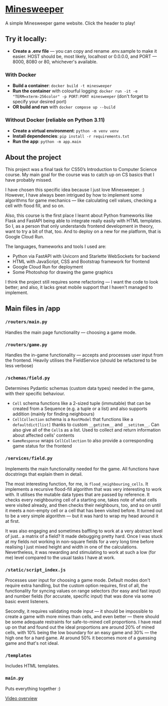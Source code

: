 # [Minesweeper](https://minesweeper-273296218879.europe-central2.run.app/)
A simple Minesweeper game website. Click the header to play!


## Try it locally:
- **Create a .env file** — you can copy and rename .env.sample to make it easier. HOST should be, most likely, localhost or 0.0.0.0, and PORT — 8000, 8080 or 80, whichever's available.

### With Docker
- **Build a container**: `docker build -t minesweeper`
- **Run the container** with colourful logging: `docker run -it -e "TERM=xterm-256color" -p PORT:PORT minesweeper` (don't forget to specify your desired port)
- **OR build and run** with `docker compose up --build`

### Without Docker (reliable on Python 3.11)
- **Create a virtual environment**: `python -m venv venv`
- **Install dependencies**: `pip install -r requirements.txt`
- **Run the app**: `python -m app.main`


## About the project
This project was a final task for CS50’s Introduction to Computer Science course. My main goal for the course was to catch up on CS basics that I have probably missed.

I have chosen this specific idea because I just love Minesweeper. :) However, I have always been intrigued by how to implement some algorithms for game mechanics — like calculating cell values, checking a cell with flood fill, and so on.

Also, this course is the first place I learnt about Python frameworks like Flask and FastAPI being able to integrate really easily with HTML templates. So I, as a person that only understands frontend development in theory, want to try a bit of that, too. And to deploy on a new for me platform, that is Google Cloud Run.

The languages, frameworks and tools I used are:
- Python via FastAPI with Uvicorn and Starlette WebSockets for backend
- HTML with JavaScript, CSS and Bootstrap framework for frontend
- Google Cloud Run for deployment
- Some Photoshop for drawing the game graphics

I think the project still requires some refactoring — I want the code to look better; and also, it lacks great mobile support that I haven't managed to implement.


## Main files in /app
### `/routers/main.py`
Handles the main page functionality — choosing a game mode.

### `/routers/game.py`
Handles the in-game functionality — accepts and processes user input from the frontend. Heavily utilises the FieldService (should be refactored to be less verbose)

### `/schemas/field.py`
Determines Pydantic schemas (custom data types) needed in the game, with their specific behaviour.
- `Cell` schema functions like a 2-sized tuple (immutable) that can be created from a Sequence (e.g. a tuple or a list) and also supports addition (mainly for finding neighbours)
- `CellCollection` schema is a `RootModel` that functions like a `defaultdict[list]` thanks to custom  `__getitem__` and `__setitem__`. Can also give all of the `Cell`s as a list. Used to collect and return information about affected cells' contents
- `GameResponse` wraps `CellCollection` to also provide a corresponding game status for the frontend

### `/services/field.py`
Implements the main functionality needed for the game. All functions have docstrings that explain them in detail.

The most interesting function, for me, is `flood_neighbouring_cells`. It implements a recursive flood-fill algorithm that was very interesting to work with. It utilises the mutable data types that are passed by reference. It checks every neighbouring cell of a starting one, takes note of what cells were visited already, and then checks their neighbours, too, and so on until it meets a non-empty cell or a cell that has been visited before. It turned out to be a very simple algorithm — but it was hard to wrap my head around it at first.

It was also engaging and sometimes baffling to work at a very abstract level of just.. a matrix of a field? It made debugging pretty hard. Once I was stuck at my fields not working in non-square fields for a very long time before realising I just mixed height and width in one of the calculations. Nevertheless, it was rewarding and stimulating to work at such a low (for me) level compared to the usual tasks I have at work.

### `/static/script_index.js`
Processes user input for choosing a game mode. Default modes don't require extra handling, but the custom option requires, first of all, the functionality for syncing values on range selectors (for easy and fast input) and number fields (for accurate, specific input) that was done via some basic event listeners.

Secondly, it requires validating mode input — it should be impossible to create a game with more mines than cells, and even better — there should be some adequate restraints for safe-to-mined cell proportions. I have read up on that and found out the ideal proportions are around 20% of mined cells, with 10% being the low boundary for an easy game and 30% — the high one for a hard game. At around 50% it becomes more of a guessing game and that's not ideal.

### `/templates`
Includes HTML templates.

### `main.py`
Puts everything together :)

[Video overview](https://youtu.be/YRXLj5Yc27M)
